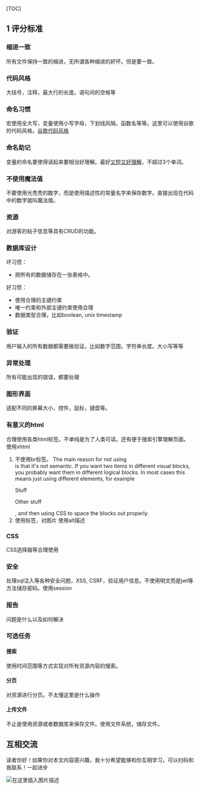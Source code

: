 

[TOC]



## 1 评分标准
### 缩进一致
所有文件保持一致的缩进，无所谓各种缩进的好坏。但是要一致。
### 代码风格
大括号，注释，最大行的长度。语句间的空格等
### 命名习惯
宏使用全大写，变量使用小写字母，下划线风隔，函数名等等。这里可以使用谷歌的代码风格。[谷歌代码风格](https://zh-google-styleguide.readthedocs.io/en/latest/google-python-styleguide/python_style_rules/#id21)
### 命名助记
变量的命名要使得读起来要相当好理解。最好[又短又好理解](https://eng.libretexts.org/Bookshelves/Computer_Science/Programming_Languages/Book:_Python_for_Everybody_%28Severance%29/02:_Variables_Expressions_and_Statements/2.12:_Choosing_Mnemonic_Variable_Names)，不超过3个单词。
### 不使用魔法值
不要使用光秃秃的数字，而是使用描述性的常量名字来保存数字。直接出现在代码中的数字就叫魔法值。
### 资源
对游客的帖子信息等具有CRUD的功能。
### 数据库设计
坏习惯：
- 把所有的数据储存在一张表格中。

好习惯：
- 使用合理的主键约束
- 唯一约束和外部主键约束使用合理
- 数据类型合理，比如boolean, unix timestamp

### 验证
用户输入的所有数据都需要做验证。比如数字范围，字符串长度。大小写等等
### 异常处理
所有可能出现的错误，都要处理
### 图形界面
适配不同的屏幕大小，控件，鼠标，键盘等。
### 有意义的html
合理使用各类html标签。不单纯是为了人类可读。还有便于搜索引擎理解页面。
使用xhtml
1. 不使用br标签。
The main reason for not using <br> is that it's not semantic. If you want two items in different visual blocks, you probably want them in different logical blocks. In most cases this means just using different elements, for example <p>Stuff</p><p>Other stuff</p> , and then using CSS to space the blocks out properly.
2. 使用标签，对图片 使用alt描述

### CSS
CSS选择器等合理使用
### 安全
处理sql注入等各种安全问题，XSS, CSRF，验证用户信息。不使用明文而是jwt等方法储存密码。使用session

###  报告
问题是什么以及如何解决
### 可选任务
#### 搜索
使用时间范围等方式实现对所有资源内容的搜索。

#### 分页
对资源进行分页。不太懂这里是什么操作
#### 上传文件
不止是使用资源或者数据库来保存文件。使用文件系统，储存文件。



## 互相交流


读者你好！如果你对本文内容感兴趣，我十分希望能够和你互相学习，可以扫码和我联系！一起进步



![在这里插入图片描述](https://img-blog.csdnimg.cn/20200529103009878.gif#pic_center)

